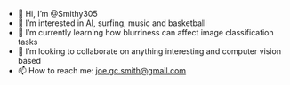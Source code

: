 - 👋 Hi, I’m @Smithy305
- 👀 I’m interested in AI, surfing, music and basketball
- 🌱 I’m currently learning how blurriness can affect image classification tasks
- 💞️ I’m looking to collaborate on anything interesting and computer vision based
- 📫 How to reach me: joe.gc.smith@gmail.com

<!---
Smithy305/Smithy305 is a ✨ special ✨ repository because its `README.md` (this file) appears on your GitHub profile.
You can click the Preview link to take a look at your changes.
--->
